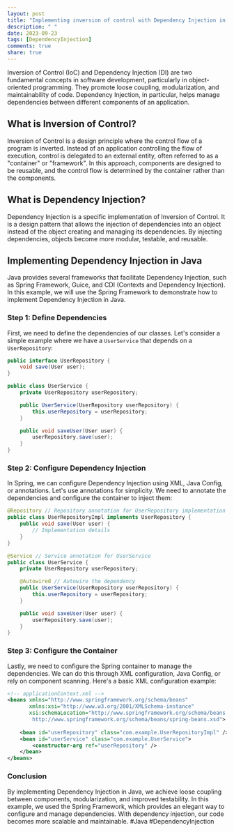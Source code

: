 ```yaml
---
layout: post
title: "Implementing inversion of control with Dependency Injection in Java."
description: " "
date: 2023-09-23
tags: [DependencyInjection]
comments: true
share: true
---
```


Inversion of Control (IoC) and Dependency Injection (DI) are two fundamental concepts in software development, particularly in object-oriented programming. They promote loose coupling, modularization, and maintainability of code. Dependency Injection, in particular, helps manage dependencies between different components of an application.

## What is Inversion of Control?

Inversion of Control is a design principle where the control flow of a program is inverted. Instead of an application controlling the flow of execution, control is delegated to an external entity, often referred to as a "container" or "framework". In this approach, components are designed to be reusable, and the control flow is determined by the container rather than the components.

## What is Dependency Injection?

Dependency Injection is a specific implementation of Inversion of Control. It is a design pattern that allows the injection of dependencies into an object instead of the object creating and managing its dependencies. By injecting dependencies, objects become more modular, testable, and reusable.

## Implementing Dependency Injection in Java

Java provides several frameworks that facilitate Dependency Injection, such as Spring Framework, Guice, and CDI (Contexts and Dependency Injection). In this example, we will use the Spring Framework to demonstrate how to implement Dependency Injection in Java.

### Step 1: Define Dependencies

First, we need to define the dependencies of our classes. Let's consider a simple example where we have a `UserService` that depends on a `UserRepository`:

```java
public interface UserRepository {
    void save(User user);
}

public class UserService {
    private UserRepository userRepository;

    public UserService(UserRepository userRepository) {
        this.userRepository = userRepository;
    }

    public void saveUser(User user) {
        userRepository.save(user);
    }
}
```

### Step 2: Configure Dependency Injection

In Spring, we can configure Dependency Injection using XML, Java Config, or annotations. Let's use annotations for simplicity. We need to annotate the dependencies and configure the container to inject them:

```java
@Repository // Repository annotation for UserRepository implementation
public class UserRepositoryImpl implements UserRepository {
    public void save(User user) {
        // Implementation details
    }
}

@Service // Service annotation for UserService
public class UserService {
    private UserRepository userRepository;

    @Autowired // Autowire the dependency
    public UserService(UserRepository userRepository) {
        this.userRepository = userRepository;
    }

    public void saveUser(User user) {
        userRepository.save(user);
    }
}
```

### Step 3: Configure the Container

Lastly, we need to configure the Spring container to manage the dependencies. We can do this through XML configuration, Java Config, or rely on component scanning. Here's a basic XML configuration example:

```xml
<!-- applicationContext.xml -->
<beans xmlns="http://www.springframework.org/schema/beans"
       xmlns:xsi="http://www.w3.org/2001/XMLSchema-instance"
       xsi:schemaLocation="http://www.springframework.org/schema/beans
        http://www.springframework.org/schema/beans/spring-beans.xsd">
        
    <bean id="userRepository" class="com.example.UserRepositoryImpl" />
    <bean id="userService" class="com.example.UserService">
        <constructor-arg ref="userRepository" />
    </bean>
</beans>
```

### Conclusion

By implementing Dependency Injection in Java, we achieve loose coupling between components, modularization, and improved testability. In this example, we used the Spring Framework, which provides an elegant way to configure and manage dependencies. With dependency injection, our code becomes more scalable and maintainable. #Java #DependencyInjection